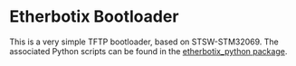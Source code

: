# Etherbotix Bootloader

This is a very simple TFTP bootloader, based on STSW-STM32069.
The associated Python scripts can be found in the
[etherbotix_python package](https://github.com/mikeferguson/etherbotix_python).
